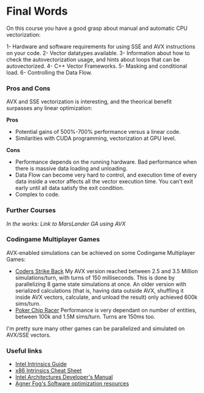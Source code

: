 # Final Words

On this course you have a good grasp about manual and automatic CPU vectorization:

1- Hardware and software requirements for using SSE and AVX instructions on your code.
2- Vector datatypes available.
3- Information about how to check the autovectorization usage, and hints about loops that can be autovectorized.
4- C++ Vector Frameworks.
5- Masking and conditional load.
6- Controlling the Data Flow.

### Pros and Cons

AVX and SSE vectorization is interesting, and the theorical benefit surpasses any linear optimization:

**Pros**

- Potential gains of 500%-700% performance versus a linear code.
- Similarities with CUDA programming, vectorization at GPU level.

**Cons**

- Performance depends on the running hardware. Bad performance when there is massive data loading and unloading.
- Data Flow can become very hard to control, and execution time of every data inside a vector affects all the vector execution time. You can't exit early until all data satisfy the exit condition.
- Complex to code.

### Further Courses

*In the works: Link to MarsLander GA using AVX*

### Codingame Multiplayer Games

AVX-enabled simulations can be achieved on some Codingame Multiplayer Games:

- [Coders Strike Back](https://www.codingame.com/multiplayer/bot-programming/coders-strike-back) My AVX version reached between 2.5 and 3.5 Million simulations/turn, with turns of 150 milliseconds. This is done by parallelizing 8 game state simulations at once. An older version with serialized calculations (that is, having data outside AVX, shuffling it inside AVX vectors, calculate, and unload the result) only achieved 600k sims/turn.
- [Poker Chip Racer](https://www.codingame.com/multiplayer/bot-programming/poker-chip-race) Performance is very dependant on number of entities, between 100k and 1.5M sims/turn. Turns are 150ms too.

I'm pretty sure many other games can be parallelized and simulated on AVX/SSE vectors.

### Useful links

- [Intel Intrinsics Guide](https://software.intel.com/sites/landingpage/IntrinsicsGuide)
- [x86 Intrinsics Cheat Sheet](https://db.in.tum.de/~finis/x86-intrin-cheatsheet-v2.2.pdf?lang=en)
- [Intel Architectures Developer's Manual](http://www.intel.com/content/dam/www/public/us/en/documents/manuals/64-ia-32-architectures-software-developer-vol-1-manual.pdf)
- [Agner Fog's Software optimization resources](http://www.agner.org/optimize/)